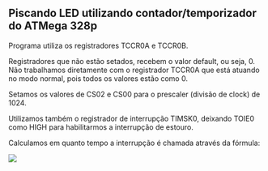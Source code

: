 ## Piscando LED utilizando contador/temporizador do ATMega 328p

Programa utiliza os registradores TCCR0A e TCCR0B.

Registradores que não estão setados, recebem o valor default, ou seja, 0. Não trabalhamos diretamente com o registrador TCCR0A que está atuando no modo normal, pois todos os valores estão como 0.

Setamos os valores de CS02 e CS00 para o prescaler (divisão de clock) de 1024.

Utilizamos também o registrador de interrupção TIMSK0, deixando TOIE0 como HIGH para habilitarmos a interrupção de estouro.

Calculamos em quanto tempo a interrupção é chamada através da fórmula:

![](https://imgur.com/a/GVkFn8K)
